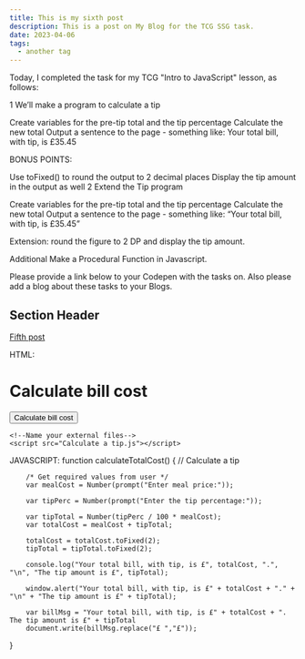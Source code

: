 ```yaml
---
title: This is my sixth post
description: This is a post on My Blog for the TCG SSG task.
date: 2023-04-06
tags:
  - another tag
---
```

Today, I completed the task for my TCG "Intro to JavaScript" lesson, as follows:

1 We’ll make a program to calculate a tip

Create variables for the pre-tip total and the tip percentage
Calculate the new total
Output a sentence to the page - something like:
Your total bill, with tip, is £35.45

BONUS POINTS:

Use toFixed() to round the output to 2 decimal places
Display the tip amount in the output as well
2 Extend the Tip program

Create variables for the pre-tip total and the tip percentage
Calculate the new total
Output a sentence to the page - something like:
“Your total bill, with tip, is £35.45”

Extension: round the figure to 2 DP and display the tip amount.

Additional
Make a Procedural Function in Javascript.

Please provide a link below to your Codepen with the tasks on. Also please add a blog about these tasks to your Blogs.


## Section Header

<a href="/blog/fifthpost/">Fifth post</a>

HTML:
<!DOCTYPE html>
<html lang="en">

<head>
    <meta charset="UTF-8">
    <meta http-equiv="X-UA-Compatible" content="IE=edge">
    <meta name="viewport" content="width=device-width, initial-scale=1.0">
    <title>Javascript</title>

</head>

<body>
    <h1>Calculate bill cost</h1>
    <button type="button" onclick="calculateTotalCost()">Calculate bill cost</button>

    <!--Name your external files-->
    <script src="Calculate a tip.js"></script>
</body>

</html>


JAVASCRIPT:
function calculateTotalCost() {
        // Calculate a tip

        /* Get required values from user */
        var mealCost = Number(prompt("Enter meal price:"));

        var tipPerc = Number(prompt("Enter the tip percentage:"));

        var tipTotal = Number(tipPerc / 100 * mealCost);
        var totalCost = mealCost + tipTotal;

        totalCost = totalCost.toFixed(2);
        tipTotal = tipTotal.toFixed(2);

        console.log("Your total bill, with tip, is £", totalCost, ".", "\n", "The tip amount is £", tipTotal);

        window.alert("Your total bill, with tip, is £" + totalCost + "." + "\n" + "The tip amount is £" + tipTotal);

        var billMsg = "Your total bill, with tip, is £" + totalCost + ". The tip amount is £" + tipTotal
        document.write(billMsg.replace("£ ","£"));
}

```
